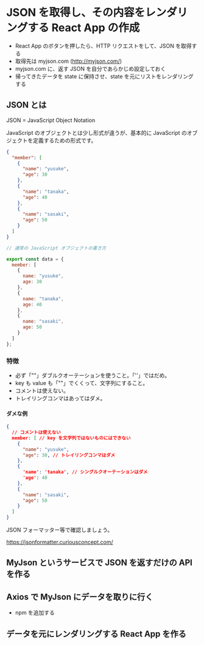 # JSON を取得し、その内容をレンダリングする React App の作成

- React App のボタンを押したら、HTTP リクエストをして、JSON を取得する
- 取得先は myjson.com (http://myjson.com/)
- myjson.com に、返す JSON を自分であらかじめ設定しておく
- 帰ってきたデータを state に保持させ、state を元にリストをレンダリングする

## JSON とは

JSON = JavaScript Object Notation

JavaScript のオブジェクトとは少し形式が違うが、基本的に JavaScript のオブジェクトを定義するための形式です。

```json
{
  "member": [
    {
      "name": "yusuke",
      "age": 30
    },
    {
      "name": "tanaka",
      "age": 40
    },
    {
      "name": "sasaki",
      "age": 50
    }
  ]
}

```

``` js
// 通常の JavaScript オブジェクトの書き方

export const data = {
  member: [
    {
      name: "yusuke",
      age: 30
    },
    {
      name: "tanaka",
      age: 40
    },
    {
      name: "sasaki",
      age: 50
    }
  ]
};

```

### 特徴

- 必ず「""」ダブルクオーテーションを使うこと。「''」ではだめ。
- key も value も「""」でくくって、文字列にすること。
- コメントは使えない。
- トレイリングコンマはあってはダメ。 

#### ダメな例

```json
{
  // コメントは使えない
  member: [ // key を文字列ではないものにはできない
    {
      "name": "yusuke",
      "age": 30, // トレイリングコンマはダメ
    },
    {
      'name': 'tanaka', // シングルクオーテーションはダメ
      'age': 40
    },
    {
      "name": "sasaki",
      "age": 50
    }
  ]
}

```

JSON フォーマッター等で確認しましょう。

https://jsonformatter.curiousconcept.com/

## MyJson というサービスで JSON を返すだけの API を作る

## Axios で MyJson にデータを取りに行く

- npm を追加する

## データを元にレンダリングする React App を作る


